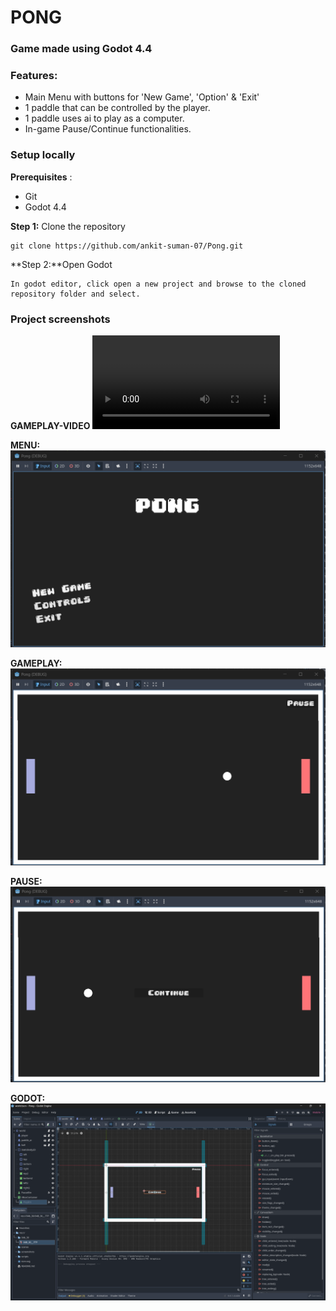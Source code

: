 # PONG
### Game made using Godot 4.4
### Features:
- Main Menu with buttons for 'New Game', 'Option' & 'Exit'
- 1 paddle that can be controlled by the player.
- 1 paddle uses ai to play as a computer.
- In-game Pause/Continue functionalities.

### Setup locally

**Prerequisites** :
- Git 
- Godot 4.4

**Step 1:** Clone the repository
```
git clone https://github.com/ankit-suman-07/Pong.git
```

**Step 2:**Open Godot
```
In godot editor, click open a new project and browse to the cloned repository folder and select.
```

### Project screenshots

**GAMEPLAY-VIDEO**
![Video](/screenshots/gameplay_recording.mp4)

**MENU:**
![Image](/screenshots/menu.png)

**GAMEPLAY:**
![Image](/screenshots/gameplay.png)

**PAUSE:**
![Image](/screenshots/pause.png)

**GODOT:**
![Image](/screenshots/godot.png)